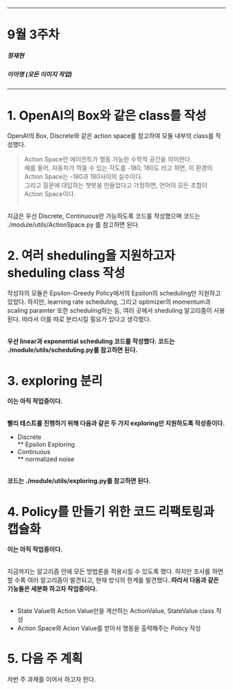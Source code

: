 
---
# 9월 3주차
##### 정재현
##### 이아영 (모든 이미지 작업)
---

# 1. OpenAI의 Box와 같은 class를 작성

OpenAI의 Box, Discrete와 같은 action space를 참고하여 모듈 내부의 class를 작성했다.<br/>
> Action Space란 에이전트가 행동 가능한 수학적 공간을 의미한다.<br/>
> 예를 들어, 자동차가 꺽울 수 있는 각도를 -180, 180도 라고 하면, 이 환경의 Action Space는 -180과 180사이의 실수이다.<br/>
> 그리고 질문에 대답하는 챗봇을 만들었다고 가정하면, 언어의 모든 조합이 Action Space이다.<br/><br/>

지금은 우선 Discrete, Continuous만 가능하도록 코드를 작성했으며 코드는 ./module/utils/ActionSpace.py 를 참고하면 된다.<br/>

# 2. 여러 sheduling을 지원하고자 sheduling class 작성

작성자의 모듈은 Epsilon-Greedy Policy에서의 Epsilon의 scheduling만 지원하고 있었다. 하지만, learning rate scheduling, 그리고 optimizer의 momentum과 scaling paramter 또한 scheduling하는 등, 여러 곳에서 sheduling 알고리즘이 사용된다. 따라서 이를 따로 분리시킬 필요가 있다고 생각했다.<br/><br/>

**우선 linear과 exponential scheduling 코드를 작성했다. 코드는 ./module/utils/scheduling.py를 참고하면 된다.**

# 3. exploring 분리

**이는 아직 작업중이다.**<br/><br/>

**빨리 테스트를 진행하기 위해 다음과 같은 두 가지 exploring만 지원하도록 작성중이다.**<br/>
* Discrete<br/>
** Epsilon Exploring<br/>
* Continuous<br/>
** normalized noise<br/><br/>

**코드는 ./module/utils/exploring.py를 참고하면 된다.**

# 4. Policy를 만들기 위한 코드 리팩토링과 캡슐화

**이는 아직 작업중이다.**<br/><br/>

지금까지는 알고리즘 안에 모든 방법론을 적용시킬 수 있도록 했다. 하지만 조사를 하면 할 수록 여러 알고리즘이 발견되고, 현재 방식의 한계를 발견했다..**따라서 다음과 같은 기능들은 세분화 하고자 작업중이다.**<br/><br/>

* State Value와 Action Value만을 계산하는 ActionValue, StateValue class 작성<br/>
* Action Space와 Acion Value를 받아서 행동을 출력해주는 Policy 작성<br/>

# 5. 다음 주 계획

저번 주 과제를 이어서 하고자 한다.<br/>


